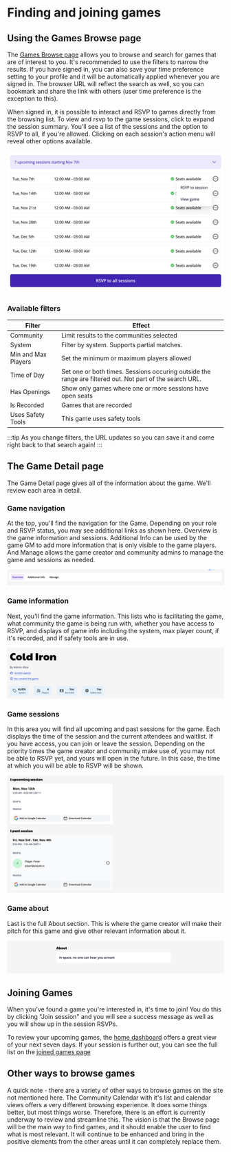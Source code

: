 # Finding and joining games

## Using the Games Browse page

The [Games Browse page](https://app.playabl.io/games/browse?sort.key=start_time&sort.dir=asc) allows you to browse and search for games that are of interest to you. It's recommended to use the filters to narrow the results. If you have signed in, you can also save your time preference setting to your profile and it will be automatically applied whenever you are signed in. The browser URL will reflect the search as well, so you can bookmark and share the link with others (user time preference is the exception to this).

When signed in, it is possible to interact and RSVP to games directly from the browsing list. To view and rsvp to the game sessions, click to expand the session summary. You'll see a list of the sessions and the option to RSVP to all, if you're allowed. Clicking on each session's action menu will reveal other options available.

![session example](./sessions-example.png)

### Available filters

| Filter              | Effect                                                                                                   |
| ------------------- | -------------------------------------------------------------------------------------------------------- |
| Community           | Limit results to the communities selected                                                                |
| System              | Filter by system. Supports partial matches.                                                              |
| Min and Max Players | Set the minimum or maximum players allowed                                                               |
| Time of Day         | Set one or both times. Sessions occuring outside the range are filtered out. Not part of the search URL. |
| Has Openings        | Show only games where one or more sessions have open seats                                               |
| Is Recorded         | Games that are recorded                                                                                  |
| Uses Safety Tools   | This game uses safety tools                                                                              |

:::tip
As you change filters, the URL updates so you can save it and come right back to that search again!
:::

## The Game Detail page

The Game Detail page gives all of the information about the game. We'll review each area in detail.

### Game navigation

At the top, you'll find the navigation for the Game. Depending on your role and RSVP status, you may see additional links as shown here. Overview is the game information and sessions. Additional Info can be used by the game GM to add more information that is only visible to the game players. And Manage allows the game creator and community admins to manage the game and sessions as needed.

![game navigation](./game-nav.png)

### Game information

Next, you'll find the game information. This lists who is facilitating the game, what community the game is being run with, whether you have access to RSVP, and displays of game info including the system, max player count, if it's recorded, and if safety tools are in use.

![game information](./game-info.png)

### Game sessions

In this area you will find all upcoming and past sessions for the game. Each displays the time of the session and the current attendees and waitlist. If you have access, you can join or leave the session. Depending on the priority times the game creator and community make use of, you may not be able to RSVP yet, and yours will open in the future. In this case, the time at which you will be able to RSVP will be shown.

![game sessions](./game-sessions.png)

### Game about

Last is the full About section. This is where the game creator will make their pitch for this game and give other relevant information about it.

![game about](./game-about.png)

## Joining Games

When you've found a game you're interested in, it's time to join! You do this by clicking "Join session" and you will see a success message as well as you will show up in the session RSVPs.

To review your upcoming games, the [home dashboard](https://app.playabl.io/) offers a great view of your next seven days. If your session is further out, you can see the full list on the [joined games page](https://app.playabl.io/games/joined)

## Other ways to browse games

A quick note - there are a variety of other ways to browse games on the site not mentioned here. The Community Calendar with it's list and calendar views offers a very different browsing experience. It does some things better, but most things worse. Therefore, there is an effort is currently underway to review and streamline this. The vision is that the Browse page will be the main way to find games, and it should enable the user to find what is most relevant. It will continue to be enhanced and bring in the positive elements from the other areas until it can completely replace them.
